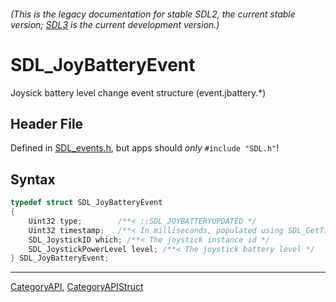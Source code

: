 ###### (This is the legacy documentation for stable SDL2, the current stable version; [SDL3](https://wiki.libsdl.org/SDL3/) is the current development version.)
# SDL_JoyBatteryEvent

Joysick battery level change event structure (event.jbattery.*)

## Header File

Defined in [SDL_events.h](https://github.com/libsdl-org/SDL/blob/SDL2/include/SDL_events.h), but apps should _only_ `#include "SDL.h"`!

## Syntax

```c
typedef struct SDL_JoyBatteryEvent
{
    Uint32 type;        /**< ::SDL_JOYBATTERYUPDATED */
    Uint32 timestamp;   /**< In milliseconds, populated using SDL_GetTicks() */
    SDL_JoystickID which; /**< The joystick instance id */
    SDL_JoystickPowerLevel level; /**< The joystick battery level */
} SDL_JoyBatteryEvent;
```

----
[CategoryAPI](CategoryAPI), [CategoryAPIStruct](CategoryAPIStruct)

